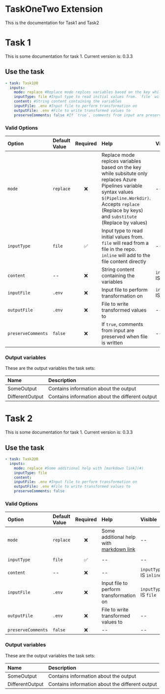 # TaskOneTwo Extension

This is the documentation for Task1 and Task2

# Task 1

This is some documentation for task 1. Current version is: 0.3.3

## Use the task

```yaml
- task: Task1@0
  inputs:
    mode: replace #Replace mode replces variables based on the key while subsitute only replaces Azure Pipelines variable syntax values `$(Pipeline.Workdir)`. Accepts `replace` (Replace by keys) and `substitute` (Replace by values)
    inputType: file #Input type to read initial values from. `file` will read from a file in the repo. `inline` will add to the file content directly
    content: #String content containing the variables
    inputFile: .env #Input file to perform transformation on
    outputFile: .env #File to write transformed values to
    preserveComments: false #If `true`, comments from input are preserved when file is written

```

### Valid Options

| Option             | Default Value | Required | Help                                                                                                                                                                                                                 | Visible                 | Options                 |
| :----------------- | :------------ | :------: | :------------------------------------------------------------------------------------------------------------------------------------------------------------------------------------------------------------------- | :---------------------- | :---------------------- |
| `mode`             | `replace`     |    ❌    | Replace mode replces variables based on the key while subsitute only replaces Azure Pipelines variable syntax values `$(Pipeline.Workdir)`. Accepts `replace` (Replace by keys) and `substitute` (Replace by values) | --                      | `replace`, `substitute` |
| `inputType`        | `file`        |    ✅    | Input type to read initial values from. `file` will read from a file in the repo. `inline` will add to the file content directly                                                                                     | --                      | `file`, `inline`        |
| `content`          | --            |    ❌    | String content containing the variables                                                                                                                                                                              | `inputType` IS `inline` | --                      |
| `inputFile`        | `.env`        |    ❌    | Input file to perform transformation on                                                                                                                                                                              | `inputType` IS `file`   | --                      |
| `outputFile`       | `.env`        |    ❌    | File to write transformed values to                                                                                                                                                                                  | --                      | --                      |
| `preserveComments` | `false`       |    ❌    | If `true`, comments from input are preserved when file is written                                                                                                                                                    | --                      | --                      |


### Output variables

These are the output variables the task sets:

| Name            | Description                                     |
| :-------------- | :---------------------------------------------- |
| SomeOutput      | Contains information about the output           |
| DifferentOutput | Contains information about the different output |


# Task 2

This is some documentation for task 1. Current version is: 0.3.3

## Use the task

```yaml
- task: Task2@0
  inputs:
    mode: replace #Some additional help with [markdown link](#)
    inputType: file
    content:
    inputFile: .env #Input file to perform transformation on
    outputFile: .env #File to write transformed values to
    preserveComments: false

```

### Valid Options

| Option             | Default Value | Required | Help                                         | Visible                 | Options                 |
| :----------------- | :------------ | :------: | :------------------------------------------- | :---------------------- | :---------------------- |
| `mode`             | `replace`     |    ❌    | Some additional help with [markdown link](#) | --                      | `replace`, `substitute` |
| `inputType`        | `file`        |    ✅    | --                                           | --                      | `file`, `inline`        |
| `content`          | --            |    ❌    | --                                           | `inputType` IS `inline` | --                      |
| `inputFile`        | `.env`        |    ❌    | Input file to perform transformation on      | `inputType` IS `file`   | --                      |
| `outputFile`       | `.env`        |    ❌    | File to write transformed values to          | --                      | --                      |
| `preserveComments` | `false`       |    ❌    | --                                           | --                      | --                      |


### Output variables

These are the output variables the task sets:

| Name            | Description                                     |
| :-------------- | :---------------------------------------------- |
| SomeOutput      | Contains information about the output           |
| DifferentOutput | Contains information about the different output |


